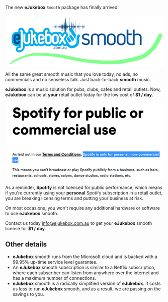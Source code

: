 [//]: # (margin:top right bottom left)

The new **eJukebox** `Smooth` package has finally arrived!

<p align="center">
<img style="vertical-align:middle;margin:5px 0px 0px 5px" width="500" src="blobs/eJukebox_Smooth.png"></p>

All the same great smooth music that you love today, no ads, no commercials and no senseless talk. Just back-to-back **smooth** music.

**eJukebox** is a music solution for pubs, clubs, cafes and retail outlets. Now, **eJukebox** can be at **your** retail outlet today for the low cost of **$1 / day**.

<p align="center">
<img style="vertical-align:middle;margin:5px 0px 0px 5px" width="500" src="blobs/spotify_license.png"></p>

As a reminder, **Spotify** is not licenced for public performance, which means if you're currently using your **personal** Spotify subscription in a retail outlet, you are breaking licensing terms and putting your business at risk.

On most occasions, you won't require any additional hardware or software to use **eJukebox** smooth. 

Contact us today [info@ejukebox.com.au](mailto:info@ejukebox.com.au) to get your **eJukebox** smooth license for **$1 / day**. 

## Other details

- **eJukebox** smooth runs from the Microsoft cloud and is backed with a 99.95% up-time service level guarantee.
- An **eJukebox** smooth subscription is similar to a Netflix subscription, where each subscriber can listen from anywhere over the internet and has a maximum number of connections.
- **eJukebox** smooth is a radically simplified version of **eJukebox**. It costs us less to run **eJukebox** smooth, and as a result, we are passing on the savings to you.